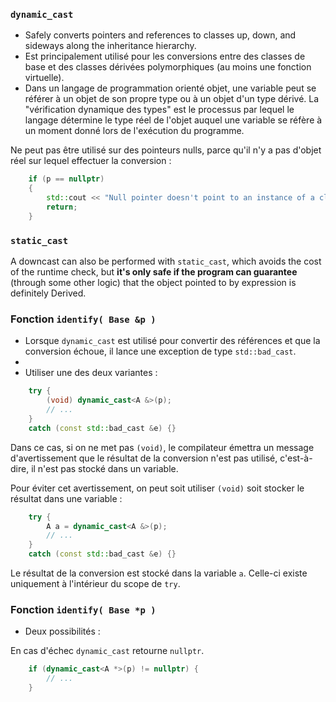 
### `dynamic_cast`

- Safely converts pointers and references to classes up, down, and sideways along the inheritance hierarchy.
- Est principalement utilisé pour les conversions entre des classes de base et des classes dérivées polymorphiques
(au moins une fonction virtuelle).
- Dans un langage de programmation orienté objet, une variable peut se référer à un objet de son propre type 
ou à un objet d'un type dérivé. La "vérification dynamique des types" est le processus par lequel le langage 
détermine le type réel de l'objet auquel une variable se réfère à un moment donné lors de l'exécution du programme.

Ne peut pas être utilisé sur des pointeurs nulls, parce qu'il n'y a pas d'objet réel sur lequel effectuer la conversion :
```c++
	if (p == nullptr)
	{
		std::cout << "Null pointer doesn't point to an instance of a class" << std::endl;
		return;
	}
```

### `static_cast`
A downcast can also be performed with `static_cast`, which avoids the cost of the runtime check,
but **it's only safe if the program can guarantee** (through some other logic) that the object
pointed to by expression is definitely Derived.


### Fonction `identify( Base &p )`
- Lorsque `dynamic_cast` est utilisé pour convertir des références et que la conversion échoue, 
il lance une exception de type `std::bad_cast`.
- 
- Utiliser une des deux variantes :

```c++
	try {
	    (void) dynamic_cast<A &>(p);
		// ...
	}
	catch (const std::bad_cast &e) {}
```

Dans ce cas, si on ne met pas `(void)`, le compilateur émettra un message d'avertissement
que le résultat de la conversion n'est pas utilisé, c'est-à-dire, il n'est pas stocké dans un variable.

Pour éviter cet avertissement, on peut soit utiliser `(void)` soit stocker le résultat dans une variable :

```c++
	try {
	    A a = dynamic_cast<A &>(p);
		// ...
	}
	catch (const std::bad_cast &e) {}
```

Le résultat de la conversion est stocké dans la variable `a`.
Celle-ci existe uniquement à l'intérieur du scope de `try`.


### Fonction `identify( Base *p )`
 - Deux possibilités :

En cas d'échec `dynamic_cast` retourne `nullptr`.

```c++
	if (dynamic_cast<A *>(p) != nullptr) {
	    // ...
	}
```

